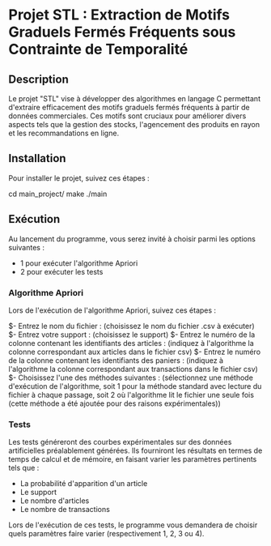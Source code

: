 
# Projet STL : Extraction de Motifs Graduels Fermés Fréquents sous Contrainte de Temporalité

## Description 
Le projet "STL" vise à développer des algorithmes en langage C permettant d'extraire efficacement des motifs graduels fermés fréquents à partir de données commerciales. Ces motifs sont cruciaux pour améliorer divers aspects tels que la gestion des stocks, l'agencement des produits en rayon et les recommandations en ligne.

## Installation 
Pour installer le projet, suivez ces étapes :

 cd main_project/
 make
 ./main

## Exécution
Au lancement du programme, vous serez invité à choisir parmi les options suivantes :

- 1 pour exécuter l'algorithme Apriori
- 2 pour exécuter les tests

### Algorithme Apriori 
Lors de l'exécution de l'algorithme Apriori, suivez ces étapes :

$- Entrez le nom du fichier : (choisissez le nom du fichier .csv à exécuter)
$- Entrez votre support : (choisissez le support)
$- Entrez le numéro de la colonne contenant les identifiants des articles : (indiquez à l'algorithme la colonne correspondant aux articles dans le fichier csv)
$- Entrez le numéro de la colonne contenant les identifiants des paniers : (indiquez à l'algorithme la colonne correspondant aux transactions dans le fichier csv)
$- Choisissez l'une des méthodes suivantes : (sélectionnez une méthode d'exécution de l'algorithme, soit 1 pour la méthode standard avec lecture du fichier à chaque passage, soit 2 où l'algorithme lit le fichier une seule fois (cette méthode a été ajoutée pour des raisons expérimentales))
### Tests
Les tests généreront des courbes expérimentales sur des données artificielles préalablement générées. Ils fourniront les résultats en termes de temps de calcul et de mémoire, en faisant varier les paramètres pertinents tels que :

- La probabilité d'apparition d'un article
- Le support
- Le nombre d'articles
- Le nombre de transactions

Lors de l'exécution de ces tests, le programme vous demandera de choisir quels paramètres faire varier (respectivement 1, 2, 3 ou 4).

